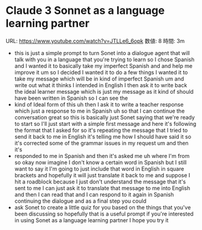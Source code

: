 # Claude 3 Sonnet as a language learning partner

URL: https://www.youtube.com/watch?v=JTLLe6_6opk
数値: 8
時間: 3m

- this is just a simple prompt to turn Sonet into a dialogue agent that will talk with you in a language that you're trying to learn so I chose Spanish and I wanted it to basically take my imperfect Spanish and and help me improve it um so I decided I wanted it to do a few things I wanted it to take my message which will be in kind of imperfect Spanish um and write out what it thinks I intended in English I then ask it to write back the ideal learner message which is just my message as it kind of should have been written in Spanish so I can see the
- kind of Ideal form of this uh then I ask it to write a teacher response which just a response to me in Spanish uh so that I can continue the conversation great so this is basically just Sonet saying that we're ready to start so I'll just start with a simple first message and here it's following the format that I asked for so it's repeating the message that I tried to send it back to me in English it's telling me how I should have said it so it's corrected some of the grammar issues in my request um and then it's
- responded to me in Spanish and then it's asked me uh where I'm from so okay now imagine I don't know a certain word in Spanish but I still want to say it I'm going to just include that word in English in square brackets and hopefully it will just translate it back to me and suppose I hit a roadblock because I just don't understand the message that it's sent to me I can just ask it to translate that message to me into English and then I can read that and I can respond to it again in Spanish continuing the dialogue and as a final step you could
- ask Sonet to create a little quiz for you based on the things that you've been discussing so hopefully that is a useful prompt if you're interested in using Sonet as a language learning partner I hope you try it